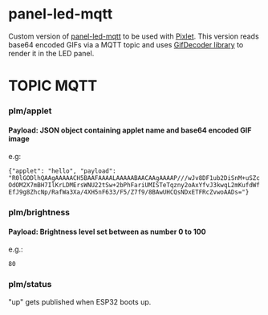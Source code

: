# panel-led-mqtt

Custom version of [panel-led-mqtt](https://github.com/domoticafacilconjota/panel-led-mqtt/tree/v0.100-RC) to be used with [Pixlet](https://github.com/cghdev/pixlet). This version reads base64 encoded GIFs via a MQTT topic and uses [GifDecoder library](https://github.com/pixelmatix/GifDecoder/) to render it in the LED panel.

# TOPIC MQTT

### plm/applet
#### Payload: JSON object containing applet name and base64 encoded GIF image
e.g:

`{"applet": "hello", "payload": "R0lGODlhQAAgAAAAACH5BAAFAAAALAAAAABAACAAgAAAAP///wJv8DF1ub2DiSnM+uSZcOdOM2X7mBH7IlKrLDMErsWNU22tSw+2bPhFariUMISTeTqzny2oAxYfvJ3kwqL2mKufdWfEfJ9g8ZhcNp/RafWa3Xa/4XH5nF633/F5/Z7f9/8BAwUHCQsNDxETFRcZvwoAADs="}`


### plm/brightness
#### Payload: Brightness level set between as number 0 to 100
e.g.:

`80`

### plm/status
"up" gets published when ESP32 boots up.